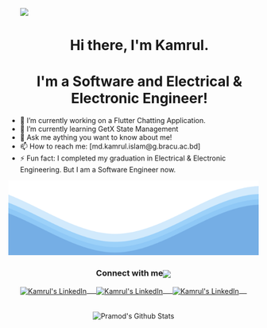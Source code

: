 <!DOCTYPE html>
<html lang="en">
<head>
    <meta charset="UTF-8">
    <meta http-equiv="X-UA-Compatible" content="IE=edge">
    <meta name="viewport" content="width=device-width, initial-scale=1.0">
</head>
<body>
    <p align="center">
        <ul>   
          <img src="https://github.com/mdkamrulislam-web/mdkamrulislam-web/blob/main/images/1.jpeg" />
          <h1 align="center">Hi there, I'm Kamrul.</h1>
          <h1 align="center">I'm a Software and Electrical & Electronic Engineer!</h1>
          <li> 🔭 I’m currently working on a Flutter Chatting Application.</li>
          <li> 🌱 I’m currently learning GetX State Management</li>
          <li> 💬 Ask me aything you want to know about me!</li>
          <li> 📫 How to reach me: [md.kamrul.islam@g.bracu.ac.bd]</li>
          <li> ⚡ Fun fact: I completed my graduation in Electrical & Electronic Engineering. But I am a Software Engineer now.</li>
        </ul>
      </p>	
      <img src="https://raw.githubusercontent.com/fredgrott/FredGrott/gh-pages/waves.svg" width="100%" height="150">
      <div align="center">
        <h3 align="center">Connect with me<img align="center" src="https://github.com/rajput2107/rajput2107/blob/master/Assets/Handshake.gif" height="33px" /></h3> 
      </div> 
    <p align="center">
       <a href="https://www.linkedin.com/in/nahid-nsu152" target=”_blank”>
        <img align="center" alt="Kamrul's LinkedIn" width="30px" src="https://www.vectorlogo.zone/logos/linkedin/linkedin-icon.svg" /> &nbsp; &nbsp;
        </a> 
        <a href="#" target=”_blank”>
            <img align="center" alt="Kamrul's LinkedIn" width="30px" src="https://www.vectorlogo.zone/logos/twitter/twitter-tile.svg" /> &nbsp; &nbsp;
        </a>
        <a href="#" target=”_blank”>
                <img align="center" alt="Kamrul's LinkedIn" width="30px" src="https://www.vectorlogo.zone/logos/facebook/facebook-official.svg" /> &nbsp; &nbsp;
        </a>
        <br/>
        <br/>
        <p align="center">
       <img align="center" src="https://github-readme-stats.vercel.app/api?username=mdkamrulislam-web&count_private=true&theme=chartreuse-dark&show_icons=true" alt="Pramod's Github            Stats">
        </p>
       </a> 
    </p>
</body>
</html>
